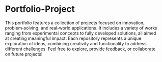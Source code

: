 # Portfolio-Project
This portfolio features a collection of projects focused on innovation, problem-solving, and real-world applications. It includes a variety of works ranging from experimental concepts to fully developed solutions, all aimed at creating meaningful impact. Each repository represents a unique exploration of ideas, combining creativity and functionality to address different challenges. Feel free to explore, provide feedback, or collaborate on future projects!